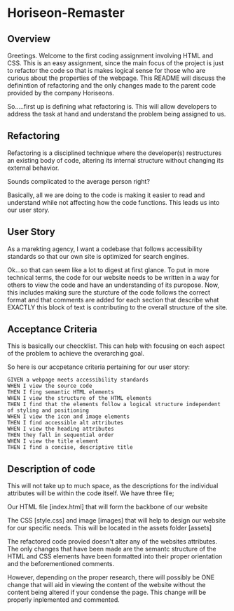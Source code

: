 # Horiseon-Remaster

## Overview

Greetings. Welcome to the first coding assignment involving HTML and CSS. This is an easy assignment, since the main focus of the project is just to refactor the code so that is makes logical sense for those who are curious about the properties of the webpage. This README will discuss the definintion of refactoring and the only changes made to the parent code provided by the company Horiseons.

So.....first up is defining what refactoring is. This will allow developers to address the task at hand and understand the problem being assigned to us. 

## Refactoring

Refactoring is a disciplined technique where the developer(s) restructures an existing body of code, altering its internal structure without changing its external behavior.

Sounds complicated to the average person right?

Basically, all we are doing to the code is making it easier to read and understand while not affecting how the code functions. This leads us into our user story.

## User Story

As a marekting agency, I want a codebase that follows accessibility standards so that our own site is optimized for search engines.

Ok...so that can seem like a lot to digest at first glance. To put in more technical terms, the code for our website needs to be written in a way for others to view the code and have an understanding of its puropose. Now, this includes making sure the sturcture of the code follows the correct format and that comments are added for each section that describe what EXACTLY this block of text is contributing to the overall structure of the site.

## Acceptance Criteria

This is basically our checcklist. This can help with focusing on each aspect of the problem to achieve the overarching goal.

So here is our accpetance criteria pertaining for our user story:

```
GIVEN a webpage meets accessibility standards
WHEN I view the source code
THEN I fing semantic HTML elements
WHEN I view the structure of the HTML elements
THEN I find that the elements follow a logical structure independent of styling and positioning
WHEN I view the icon and image elements
THEN I find accessible alt attributes
WHEN I view the heading attributes
THEN they fall in sequential order
WHEN I view the title element
THEN I find a concise, descriptive title

```

## Description of code

This will not take up to much space, as the descriptions for the individual attributes will be within the code itself. We have three file; 

Our HTML file [index.html] that will form the backbone of our website

The CSS [style.css] and image [images] that will help to design our website for our specific needs. This will be located in the assets folder [assets]

The refactored code provied doesn't alter any of the websites attributes. The only changes that have been made are the semantc structure of the HTML and CSS elements have been formatted into their proper orientation and the beforementioned comments. 

However, depending on the proper research, there will possibly be ONE change that will aid in viewing the content of the website without the content being altered if your condense the page. This change will be properly inplemented and commented.